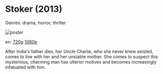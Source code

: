 # Stoker (2013)

Genres: drama, horror, thriller

![poster](http://image.tmdb.org/t/p/w500/mif93qTCI33RyoxhroEK0ANsGbk.jpg)

en:
  [720p](magnet:?xt=urn:btih:FE7D5CF21672CD53859A3956FFC04D5A6277575B&tr=udp://glotorrents.pw:6969/announce&tr=udp://tracker.opentrackr.org:1337/announce&tr=udp://torrent.gresille.org:80/announce&tr=udp://tracker.openbittorrent.com:80&tr=udp://tracker.coppersurfer.tk:6969&tr=udp://tracker.leechers-paradise.org:6969&tr=udp://p4p.arenabg.ch:1337&tr=udp://tracker.internetwarriors.net:1337)
  [1080p](magnet:?xt=urn:btih:8D91D847E2AD4430DA071EE30257C9531ED28359&tr=udp://glotorrents.pw:6969/announce&tr=udp://tracker.opentrackr.org:1337/announce&tr=udp://torrent.gresille.org:80/announce&tr=udp://tracker.openbittorrent.com:80&tr=udp://tracker.coppersurfer.tk:6969&tr=udp://tracker.leechers-paradise.org:6969&tr=udp://p4p.arenabg.ch:1337&tr=udp://tracker.internetwarriors.net:1337)
  


After India's father dies, her Uncle Charlie, who she never knew existed, comes to live with her and her unstable mother. She comes to suspect this mysterious, charming man has ulterior motives and becomes increasingly infatuated with him.